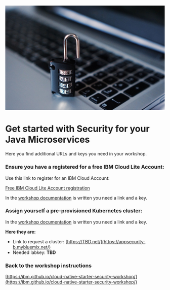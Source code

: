 ![](images/sec.jpg)
# Get started with Security for your Java Microservices

Here you find additional URLs and keys you need in your workshop.

### Ensure you have a registered for a **free IBM Cloud Lite Account**:
  
  Use this link to register for an IBM Cloud Account:

  [Free IBM Cloud Lite Account registration](http://ibm.biz/ibmcloudaccount4workshop)

  In the [workshop documentation](https://ibm.github.io/cloud-native-starter-security-workshop/pre-work/CLOUD_ACCOUNT/) is written you need a link and a key. 


### Assign yourself a pre-provisioned Kubernetes cluster:

  In the [workshop documentation](https://ibm.github.io/cloud-native-starter-security-workshop/pre-work/CLOUD_ACCOUNT/) is written you need a link and a key. 
  
  **Here they are:**

  * Link to request a cluster: [https://TBD.net/](https://appsecurity-b.mybluemix.net/)
  * Needed labkey: **TBD**

### Back to the workshop instructions

  [https://ibm.github.io/cloud-native-starter-security-workshop/](https://ibm.github.io/cloud-native-starter-security-workshop/)

